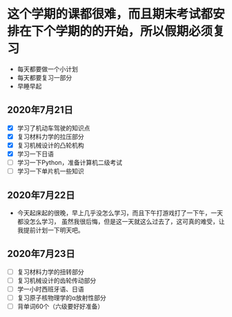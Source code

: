 # 这个学期的课都很难，而且期末考试都安排在下个学期的的开始，所以假期必须复习
- 每天都要做一个小计划
- 每天都要复习一部分
- 早睡早起

## 2020年7月21日
- [x] 学习了机动车驾驶的知识点
- [x] 复习材料力学的拉压部分
- [x] 复习机械设计的凸轮机构
- [x] 学习一下日语
- [ ] 学习一下Python，准备计算机二级考试
- [ ] 学习一下单片机一些知识
## 2020年7月22日
- 今天起床起的很晚，早上几乎没怎么学习，而且下午打游戏打了一下午，一天都没怎么学习，
虽然我很后悔，但是这一天就这么过去了，这可真的难受，让我提前计划一下明天吧。  
## 2020年7月23日
- [ ] 复习材料力学的扭转部分
- [ ] 复习机械设计的齿轮传动部分
- [ ] 学一小时西班牙语、日语
- [ ] 复习原子核物理学的α放射性部分
- [ ] 背单词60个（六级要好好准备）
